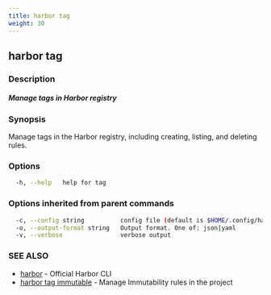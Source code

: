 ```yaml
---
title: harbor tag
weight: 30
---
```

## harbor tag

### Description

##### Manage tags in Harbor registry

### Synopsis

Manage tags in the Harbor registry, including creating, listing, and deleting rules.

### Options

```sh
  -h, --help   help for tag
```

### Options inherited from parent commands

```sh
  -c, --config string          config file (default is $HOME/.config/harbor-cli/config.yaml)
  -o, --output-format string   Output format. One of: json|yaml
  -v, --verbose                verbose output
```

### SEE ALSO

* [harbor](harbor.md)	 - Official Harbor CLI
* [harbor tag immutable](harbor-tag-immutable.md)	 - Manage Immutability rules in the project

